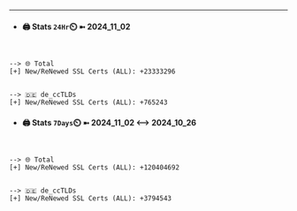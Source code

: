 

---
- #### 🖨️ **Stats** `24Hr`⏲️ ➼ 2024_11_02
```console


--> 🌐 Total
[+] New/ReNewed SSL Certs (ALL): +23333296


--> 🇩🇪 de_ccTLDs
[+] New/ReNewed SSL Certs (ALL): +765243

```

- #### 🖨️ **Stats** `7Days`⏲️ ➼ 2024_11_02 <--> 2024_10_26
```console


--> 🌐 Total
[+] New/ReNewed SSL Certs (ALL): +120404692


--> 🇩🇪 de_ccTLDs
[+] New/ReNewed SSL Certs (ALL): +3794543

```

